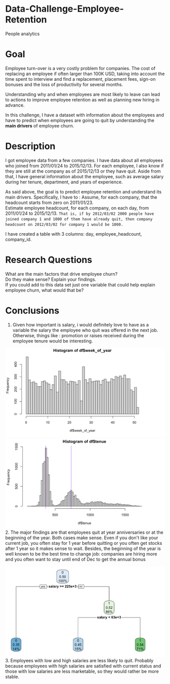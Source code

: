 # Data-Challenge-Employee-Retention
People analytics

# Goal
Employee turn-over is a very costly problem for companies. The cost of replacing an employee if often larger than 100K USD, taking into account the time spent to interview and find a replacement, placement fees, sign-on bonuses and the loss of productivity for several months.

Understanding why and when employees are most likely to leave can lead to actions to improve employee retention as well as planning new hiring in advance.

In this challenge, I have a dataset with information about the employees and have to predict when employees are going to quit by understanding the **main drivers** of employee churn.

# Description
I got employee data from a few companies. I have data about all employees who joined from 2011/01/24 to 2015/12/13. For each employee, I also know if they are still at the company as of 2015/12/13 or they have quit. Aside from that, I have general information about the employee, such as average salary during her tenure, department, and years of experience.

As said above, the goal is to predict employee retention and understand its main drivers. Specifically, I have to :
Assume, for each company, that the headcount starts from zero on 2011/01/23.<br> 
Estimate employee headcount, for each company, on each day, from 2011/01/24 to 2015/12/13. `That is, if by 2012/03/02 2000 people have joined company 1 and 1000 of them have already quit, then company headcount on 2012/03/02 for company 1 would be 1000. `

I have created a table with 3 columns: day, employee_headcount, company_id.

# Research Questions 
What are the main factors that drive employee churn? <br>
Do they make sense? Explain your findings.<br>
If you could add to this data set just one variable that could help explain employee churn, what would that be?

# Conclusions



1. Given how important is salary, i would definitely love to have as a variable the salary the employee who quit was offered in the next job. Otherwise, things like : promotion or raises received during the employee tenure would be interesting.

![](p2.png)![](p1.png)
2. The major findings are that employees quit at year anniversaries or at the beginning of the year. Both cases make sense. Even if you don't like your current job, you often stay for 1 year before quitting or you often get stocks after 1 year so it makes sense to wait. Besides, the beginning of the year is well known to be the best time to change job: companies are hiring more and you often want to stay until end of Dec to get the annual bonus

![](p3.png)
3. Employees with low and high salaries are less likely to quit. Probably because employees with high salaries are satisfied with current status and those with low salaries are less marketable, so they would rather be more stable.
